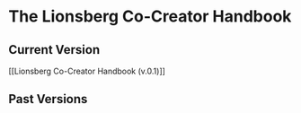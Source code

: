 # The Lionsberg Co-Creator Handbook

## Current Version

[[Lionsberg Co-Creator Handbook (v.0.1)]]

## Past Versions

